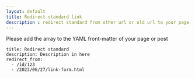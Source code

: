```yaml
---
layout: default
title: Redirect standard link
description : redirect standard from other url or old url to your page or post.
---
```


Please add the array to the YAML front-matter of your page or post

```
title: Redirect standard
description: Description in here
redirect_from:
  - /id/123
  - /2023/06/27/link-form.html
```